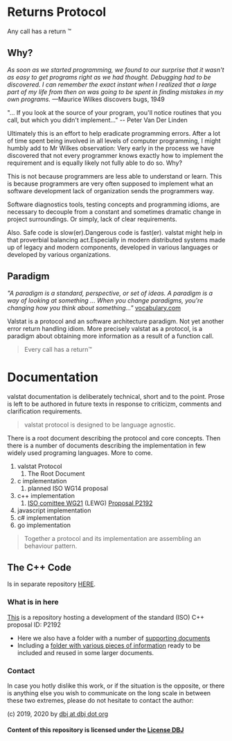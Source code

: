 # Returns Protocol
Any call has a return &trade;

## Why?

*As soon as we started programming, we found to our surprise that it wasn't as easy to get programs right as we had thought. Debugging had to be discovered. I can remember the exact instant when I realized that a large part of my life from then on was going to be spent in finding mistakes in my own programs.* —Maurice Wilkes discovers bugs, 1949 

 "... If you look at the source of your program, you'll notice routines that you call, but which you didn't implement..." -- Peter Van Der Linden

Ultimately this is an effort to help eradicate programming errors. After a lot of time spent being involved in all levels of computer programming, I might humbly add to Mr Wilkes observation: Very early in the process we have discovered that not every programmer knows exactly how to implement the requirement and is equally likely not fully able to do so. Why?

This is not because programmers are less able to understand or learn. This is because programmers are very often supposed to implement what an software development lack of organization sends the programmers way.

Software diagnostics tools, testing concepts and programming idioms, are necessary to decouple from a constant and sometimes dramatic change in project surroundings. Or simply, lack of clear requirements.

Also. Safe code is slow(er).Dangerous code is fast(er). valstat might help in that proverbial balancing act.Especially in modern distributed systems made up of legacy and modern components, developed in various languages or developed by various organizations.



## Paradigm

*"A paradigm is a standard, perspective, or set of ideas. A paradigm is a way of looking at something ... When you change paradigms, you're changing how you think about something..."* [vocabulary.com](https://www.vocabulary.com/dictionary/paradigm)

Valstat is a protocol and an software architecture paradigm. Not yet another error return handling idiom. More precisely valstat as a protocol, is a paradigm about obtaining more information as a result of a function call. 

> Every call has a return&trade;

# Documentation

valstat documentation is deliberately technical, short and to the point. Prose is left to be authored in future texts in response to criticizm, comments and clarification requirements.

> valstat protocol is designed to be language agnostic.

There is a root document describing the protocol and core concepts. Then there is a number of documents describing the implementation in few widely used programing languages. More to come.


1. valstat Protocol
   1. The Root Document
2. c implementation
   1. planned ISO WG14 proposal 
3. c++ implementation
   1. [ISO comittee WG21](https://github.com/cplusplus/papers/issues/901) (LEWG) [Proposal P2192](P2192R4.md)
4. javascript implementation
5. c# implementation
6. go implementation

> Together a protocol and its implementation are assembling an behaviour pattern.
> 
## The C++ Code

Is in separate repository [HERE](https://github.com/DBJDBJ/metastate_code).

### What is in here

[This](https://github.com/DBJDBJ/metastate) is a repository hosting a development of the standard (ISO) C++ proposal ID: P2192 


- Here we also have a folder with a number of [supporting documents](./supporting_documents/) 
- Including a [folder with various pieces of information](./kb_documents/) ready to be included and reused in some larger documents.

### Contact

In case you hotly dislike this work, or if the situation is the opposite, or there is anything else you wish to communicate on the long scale in between these two extremes, please do not hesitate to contact the author:

(c) 2019, 2020 by [dbj at dbj dot org](mailto:dbj@dbj.org)

#### Content of this repository is licensed under the [License DBJ](./LICENSE.md)



